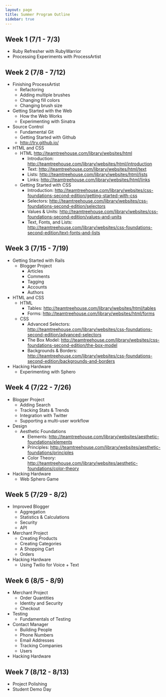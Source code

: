 ```yaml
---
layout: page
title: Summer Program Outline
sidebar: true
---
```


## Week 1 (7/1 - 7/3)

* Ruby Refresher with RubyWarrior
* Processing Experiments with ProcessArtist

## Week 2 (7/8 - 7/12)

* Finishing ProcessArtist
  * Refactoring
  * Adding multiple brushes
  * Changing fill colors
  * Changing brush size
* Getting Started with the Web
  * How the Web Works
  * Experimenting with Sinatra
* Source Control
  * Fundamental Git
  * Getting Started with Github
  * http://try.github.io/
* HTML and CSS
  * HTML http://teamtreehouse.com/library/websites/html
    * Introduction: http://teamtreehouse.com/library/websites/html/introduction
    * Text: http://teamtreehouse.com/library/websites/html/text
    * Lists: http://teamtreehouse.com/library/websites/html/lists
    * Links: http://teamtreehouse.com/library/websites/html/links
  * Getting Started with CSS
    * Introduction: http://teamtreehouse.com/library/websites/css-foundations-second-edition/getting-started-with-css
    * Selectors: http://teamtreehouse.com/library/websites/css-foundations-second-edition/selectors
    * Values & Units: http://teamtreehouse.com/library/websites/css-foundations-second-edition/values-and-units
    * Text, Fonts, and Lists: http://teamtreehouse.com/library/websites/css-foundations-second-edition/text-fonts-and-lists

## Week 3 (7/15 - 7/19)

* Getting Started with Rails
  * Blogger Project
    * Articles
    * Comments
    * Tagging
    * Accounts
    * Authors
* HTML and CSS
  * HTML
    * Tables: http://teamtreehouse.com/library/websites/html/tables
    * Forms: http://teamtreehouse.com/library/websites/html/forms
  * CSS
    * Advanced Selectors: http://teamtreehouse.com/library/websites/css-foundations-second-edition/advanced-selectors
    * The Box Model: http://teamtreehouse.com/library/websites/css-foundations-second-edition/the-box-model
    * Backgrounds & Borders: http://teamtreehouse.com/library/websites/css-foundations-second-edition/backgrounds-and-borders
* Hacking Hardware
  * Experimenting with Sphero

## Week 4 (7/22 - 7/26)

* Blogger Project
  * Adding Search
  * Tracking Stats & Trends
  * Integration with Twitter
  * Supporting a multi-user workflow
* Design
  * Aesthetic Foundations
    * Elements: http://teamtreehouse.com/library/websites/aesthetic-foundations/elements
    * Principles: http://teamtreehouse.com/library/websites/aesthetic-foundations/principles
    * Color Theory: http://teamtreehouse.com/library/websites/aesthetic-foundations/color-theory
* Hacking Hardware
  * Web Sphero Game

## Week 5 (7/29 - 8/2)

* Improved Blogger
  * Aggregation
  * Statistics & Calculations
  * Security
  * API
* Merchant Project
  * Creating Products
  * Creating Categories
  * A Shopping Cart
  * Orders
* Hacking Hardware
  * Using Twilio for Voice + Text

## Week 6 (8/5 - 8/9)

* Merchant Project
  * Order Quantities
  * Identity and Security
  * Checkout
* Testing
  * Fundamentals of Testing
* Contact Manager
  * Building People
  * Phone Numbers
  * Email Addresses
  * Tracking Companies
  * Users
* Hacking Hardware

## Week 7 (8/12 - 8/13)

* Project Polishing
* Student Demo Day